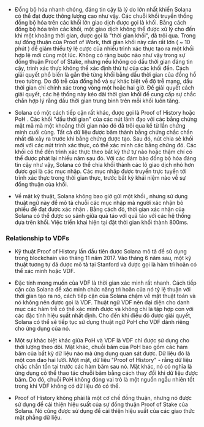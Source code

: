 - Đồng bộ hóa nhanh chóng, đáng tin cậy là lý do lớn nhất khiến Solana có thể đạt được thông lượng cao như vậy. Các chuỗi khối truyền thống đồng bộ hóa trên các khối lớn 
giao dịch được gọi là khối. Bằng cách đồng bộ hóa trên các khối, một giao dịch không thể được xử lý cho đến khi một khoảng thời gian, được gọi là "thời gian khối", đã trôi qua.
Trong sự đồng thuận của Proof of Work, thời gian khối này cần rất lớn ( ~ 10 phút ) để giảm thiểu tỷ lệ cược của nhiều trình xác thực tạo ra một khối hợp lệ mới cùng một lúc.
Không có ràng buộc nào như vậy trong sự đồng thuận Proof of Stake, nhưng nếu không có dấu thời gian đáng tin cậy, trình xác thực không thể xác định thứ tự của các khối đến.
Cách giải quyết phổ biến là gắn thẻ từng khối bằng dấu thời gian của đồng hồ treo tường. Do độ trễ của đồng hồ và sự khác biệt về độ trễ mạng, dấu thời gian chỉ chính xác trong 
vòng một hoặc hai giờ. Để giải quyết cách giải quyết, các hệ thống này kéo dài thời gian khối để cung cấp sự chắc chắn hợp lý rằng dấu thời gian trung bình trên mỗi khối luôn tăng.

- Solana có một cách tiếp cận rất khác, được gọi là Proof of History hoặc PoH . Các khối "dấu thời gian" của các nút lãnh đạo với các bằng chứng mật mã mà một khoảng thời gian 
nào đó đã trôi qua kể từ lần chứng minh cuối cùng. Tất cả dữ liệu được băm thành bằng chứng chắc chắn nhất đã xảy ra trước khi bằng chứng được tạo. Sau đó, nút chia sẻ khối mới
với các nút trình xác thực, có thể xác minh các bằng chứng đó. Các khối có thể đến trình xác thực theo bất kỳ thứ tự nào hoặc thậm chí có thể được phát lại nhiều năm sau đó.
Với các đảm bảo đồng bộ hóa đáng tin cậy như vậy, Solana có thể chia khối thành các lô giao dịch nhỏ hơn được gọi là các mục nhập. Các mục nhập được truyền trực tuyến tới trình
xác thực trong thời gian thực, trước bất kỳ khái niệm nào về sự đồng thuận của khối.

- Về mặt kỹ thuật, Solana không bao giờ gửi một khối , nhưng sử dụng thuật ngữ này để mô tả chuỗi các mục nhập mà người xác nhận bỏ phiếu để đạt được xác nhận . Bằng cách đó, 
thời gian xác nhận của Solana có thể được so sánh giữa quả táo với quả táo với các hệ thống dựa trên khối. Việc triển khai hiện tại đặt thời gian khối thành 800ms.

### Relationship to VDFs

- Kỹ thuật Proof of History lần đầu tiên được Solana mô tả để sử dụng trong blockchain vào tháng 11 năm 2017. Vào tháng 6 năm sau, một kỹ thuật tương tự đã được mô tả tại 
Stanford và được gọi là hàm trì hoãn có thể xác minh hoặc VDF.

- Đặc tính mong muốn của VDF là thời gian xác minh rất nhanh. Cách tiếp cận của Solana để xác minh chức năng trì hoãn của nó tỷ lệ thuận với thời gian tạo ra nó, cách tiếp cận của
Solana chậm về mặt thuật toán và nó không nên được gọi là VDF. Thuật ngữ VDF nên đại diện cho danh mục các hàm trễ có thể xác minh được và không chỉ là tập hợp con với các đặc 
tính hiệu suất nhất định. Cho đến khi điều đó được giải quyết, Solana có thể sẽ tiếp tục sử dụng thuật ngữ PoH cho VDF dành riêng cho ứng dụng của nó.

- Một sự khác biệt khác giữa PoH và VDF là VDF chỉ được sử dụng cho thời lượng theo dõi. Mặt khác, chuỗi băm của PoH bao gồm các hàm băm của bất kỳ dữ liệu nào mà ứng dụng quan 
sát được. Dữ liệu đó là một con dao hai lưỡi. Một mặt, dữ liệu "Proof of History" - rằng dữ liệu chắc chắn tồn tại trước các hàm băm sau nó. Mặt khác, nó có nghĩa là ứng dụng có 
thể thao tác chuỗi băm bằng cách thay đổi khi dữ liệu được băm. Do đó, chuỗi PoH không đóng vai trò là một nguồn ngẫu nhiên tốt trong khi VDF không có dữ liệu đó có thể.

- Proof of History không phải là một cơ chế đồng thuận, nhưng nó được sử dụng để cải thiện hiệu suất của sự đồng thuận Proof of Stake của Solana. Nó cũng được sử dụng để cải thiện 
hiệu suất của các giao thức mặt phẳng dữ liệu.
